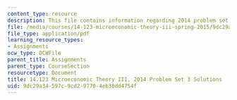 ```yaml
---
content_type: resource
description: This file contains information regarding 2014 problem set 3 solutions.
file: /media/courses/14-123-microeconomic-theory-iii-spring-2015/9dc29a34597c9cd297704eb30dd4754f_MIT14_123S15_PSet_3_Sol_14.pdf
file_type: application/pdf
learning_resource_types:
- Assignments
ocw_type: OCWFile
parent_title: Assignments
parent_type: CourseSection
resourcetype: Document
title: 14.123 Microeconomic Theory III, 2014 Problem Set 3 Solutions
uid: 9dc29a34-597c-9cd2-9770-4eb30dd4754f
---
```

